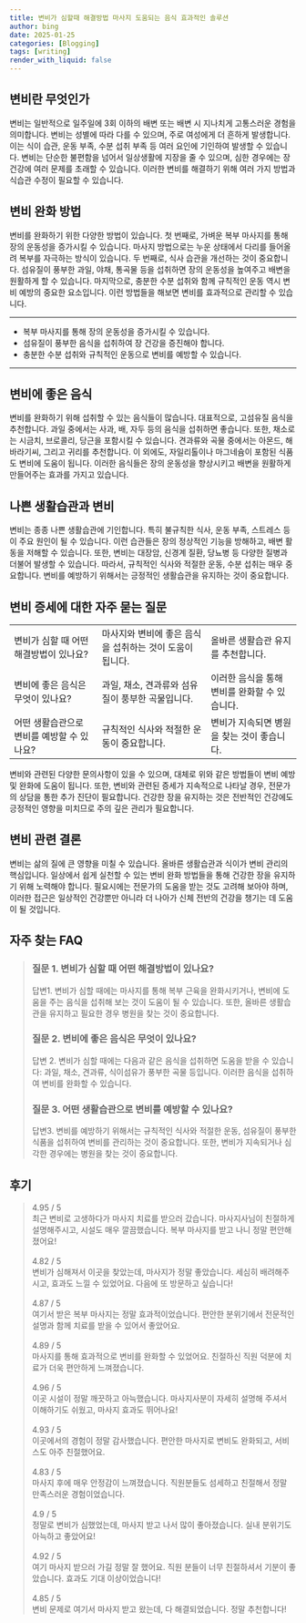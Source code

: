 ```yaml
---
title: 변비가 심할때 해결방법 마사지 도움되는 음식 효과적인 솔루션
author: bing
date: 2025-01-25
categories: [Blogging]
tags: [writing]
render_with_liquid: false
---
```



<h2 id='변비란 무엇인가'>변비란 무엇인가</h2>

<p>변비는 일반적으로 일주일에 3회 이하의 배변 또는 배변 시 지나치게 고통스러운 경험을 의미합니다. 변비는 성별에 따라 다를 수 있으며, 주로 여성에게 더 흔하게 발생합니다. 이는 식이 습관, 운동 부족, 수분 섭취 부족 등 여러 요인에 기인하여 발생할 수 있습니다. 변비는 단순한 불편함을 넘어서 일상생활에 지장을 줄 수 있으며, 심한 경우에는 장 건강에 여러 문제를 초래할 수 있습니다. 이러한 변비를 해결하기 위해 여러 가지 방법과 식습관 수정이 필요할 수 있습니다.</p>

<h2 id='변비 완화 방법'>변비 완화 방법</h2>

<p>변비를 완화하기 위한 다양한 방법이 있습니다. 첫 번째로, 가벼운 복부 마사지를 통해 장의 운동성을 증가시킬 수 있습니다. 마사지 방법으로는 누운 상태에서 다리를 들어올려 복부를 자극하는 방식이 있습니다. 두 번째로, 식사 습관을 개선하는 것이 중요합니다. 섬유질이 풍부한 과일, 야채, 통곡물 등을 섭취하면 장의 운동성을 높여주고 배변을 원활하게 할 수 있습니다. 마지막으로, 충분한 수분 섭취와 함께 규칙적인 운동 역시 변비 예방의 중요한 요소입니다. 이런 방법들을 해보면 변비를 효과적으로 관리할 수 있습니다.</p>

<hr />

<ul>
    <li>복부 마사지를 통해 장의 운동성을 증가시킬 수 있습니다.</li>
    <li>섬유질이 풍부한 음식을 섭취하여 장 건강을 증진해야 합니다.</li>
    <li>충분한 수분 섭취와 규칙적인 운동으로 변비를 예방할 수 있습니다.</li>
</ul>

<hr />

<h2 id='변비에 좋은 음식'>변비에 좋은 음식</h2>

<p>변비를 완화하기 위해 섭취할 수 있는 음식들이 많습니다. 대표적으로, 고섬유질 음식을 추천합니다. 과일 중에서는 사과, 배, 자두 등의 음식을 섭취하면 좋습니다. 또한, 채소로는 시금치, 브로콜리, 당근을 포함시킬 수 있습니다. 견과류와 곡물 중에서는 아몬드, 해바라기씨, 그리고 귀리를 추천합니다. 이 외에도, 자일리톨이나 마그네슘이 포함된 식품도 변비에 도움이 됩니다. 이러한 음식들은 장의 운동성을 향상시키고 배변을 원활하게 만들어주는 효과를 가지고 있습니다.</p>

<h2 id='나쁜 생활습관과 변비'>나쁜 생활습관과 변비</h2>

<p>변비는 종종 나쁜 생활습관에 기인합니다. 특히 불규칙한 식사, 운동 부족, 스트레스 등이 주요 원인이 될 수 있습니다. 이런 습관들은 장의 정상적인 기능을 방해하고, 배변 활동을 저해할 수 있습니다. 또한, 변비는 대장암, 신경계 질환, 당뇨병 등 다양한 질병과 더불어 발생할 수 있습니다. 따라서, 규칙적인 식사와 적절한 운동, 수분 섭취는 매우 중요합니다. 변비를 예방하기 위해서는 긍정적인 생활습관을 유지하는 것이 중요합니다.</p>

<h2 id='변비 증세에 대한 자주 묻는 질문'>변비 증세에 대한 자주 묻는 질문</h2>

<table>
    <tr>
        <td>변비가 심할 때 어떤 해결방법이 있나요?</td>
        <td>마사지와 변비에 좋은 음식을 섭취하는 것이 도움이 됩니다.</td>
        <td>올바른 생활습관 유지를 추천합니다.</td>
    </tr>
    <tr>
        <td>변비에 좋은 음식은 무엇이 있나요?</td>
        <td>과일, 채소, 견과류와 섬유질이 풍부한 곡물입니다.</td>
        <td>이러한 음식을 통해 변비를 완화할 수 있습니다.</td>
    </tr>
    <tr>
        <td>어떤 생활습관으로 변비를 예방할 수 있나요?</td>
        <td>규칙적인 식사와 적절한 운동이 중요합니다.</td>
        <td>변비가 지속되면 병원을 찾는 것이 좋습니다.</td>
    </tr>
</table>

<p>변비와 관련된 다양한 문의사항이 있을 수 있으며, 대체로 위와 같은 방법들이 변비 예방 및 완화에 도움이 됩니다. 또한, 변비와 관련된 증세가 지속적으로 나타날 경우, 전문가의 상담을 통한 추가 진단이 필요합니다. 건강한 장을 유지하는 것은 전반적인 건강에도 긍정적인 영향을 미치므로 주의 깊은 관리가 필요합니다.</p>

<h2 id='변비 관련 결론'>변비 관련 결론</h2>

<p>변비는 삶의 질에 큰 영향을 미칠 수 있습니다. 올바른 생활습관과 식이가 변비 관리의 핵심입니다. 일상에서 쉽게 실천할 수 있는 변비 완화 방법들을 통해 건강한 장을 유지하기 위해 노력해야 합니다. 필요시에는 전문가의 도움을 받는 것도 고려해 보아야 하며, 이러한 접근은 일상적인 건강뿐만 아니라 더 나아가 신체 전반의 건강을 챙기는 데 도움이 될 것입니다.</p>


<h2 id='자주_찾는_FAQ'>자주 찾는 FAQ</h2>
<div itemscope="" itemtype="https://schema.org/FAQPage"> 
<blockquote> 
<div itemscope="" itemprop="mainEntity" itemtype="https://schema.org/Question"> 
<h3 itemprop="name">질문 1. 변비가 심할 때 어떤 해결방법이 있나요?</h3> 
<div itemscope="" itemprop="acceptedAnswer" itemtype="https://schema.org/Answer"> 
<span itemprop="text"> 
<p>답변1. 변비가 심할 때에는 마사지를 통해 복부 근육을 완화시키거나, 변비에 도움을 주는 음식을 섭취해 보는 것이 도움이 될 수 있습니다. 또한, 올바른 생활습관을 유지하고 필요한 경우 병원을 찾는 것이 중요합니다.</p> 
</span> 
</div> 
</div> 
<div itemscope="" itemprop="mainEntity" itemtype="https://schema.org/Question"> 
<h3 itemprop="name">질문 2. 변비에 좋은 음식은 무엇이 있나요?</h3> 
<div itemscope="" itemprop="acceptedAnswer" itemtype="https://schema.org/Answer"> 
<span itemprop="text"> 
<p>답변 2. 변비가 심할 때에는 다음과 같은 음식을 섭취하면 도움을 받을 수 있습니다: 과일, 채소, 견과류, 식이섬유가 풍부한 곡물 등입니다. 이러한 음식을 섭취하여 변비를 완화할 수 있습니다.</p> 
</span> 
</div> 
</div> 
<div itemscope="" itemprop="mainEntity" itemtype="https://schema.org/Question"> 
<h3 itemprop="name">질문 3. 어떤 생활습관으로 변비를 예방할 수 있나요?</h3> 
<div itemscope="" itemprop="acceptedAnswer" itemtype="https://schema.org/Answer"> 
<span itemprop="text"> 
<p>답변3. 변비를 예방하기 위해서는 규칙적인 식사와 적절한 운동, 섬유질이 풍부한 식품을 섭취하여 변비를 관리하는 것이 중요합니다. 또한, 변비가 지속되거나 심각한 경우에는 병원을 찾는 것이 중요합니다.</p> 
</span> 
</div> 
</div> 
</blockquote> 
</div>
<h2 id='후기'>후기</h2>
<div itemscope itemtype="https://schema.org/Product">
  <blockquote>
  <div itemprop="review" itemscope itemtype="https://schema.org/Review">
      <div itemprop="reviewRating" itemscope itemtype="https://schema.org/Rating"> <span itemprop="ratingValue">4.95</span> / <span itemprop="bestRating">5</span> </div>
      <span itemprop="reviewBody">최근 변비로 고생하다가 마사지 치료를 받으러 갔습니다. 마사지사님이 친절하게 설명해주시고, 시설도 매우 깔끔했습니다. 복부 마사지를 받고 나니 정말 편안해졌어요!</span>
  </div>
  <br>
  <div itemprop="review" itemscope itemtype="https://schema.org/Review">
      <div itemprop="reviewRating" itemscope itemtype="https://schema.org/Rating"> <span itemprop="ratingValue">4.82</span> / <span itemprop="bestRating">5</span> </div>
      <span itemprop="reviewBody">변비가 심해져서 이곳을 찾았는데, 마사지가 정말 좋았습니다. 세심히 배려해주시고, 효과도 느낄 수 있었어요. 다음에 또 방문하고 싶습니다!</span>
  </div>
  <br>
  <div itemprop="review" itemscope itemtype="https://schema.org/Review">
      <div itemprop="reviewRating" itemscope itemtype="https://schema.org/Rating"> <span itemprop="ratingValue">4.87</span> / <span itemprop="bestRating">5</span> </div>
      <span itemprop="reviewBody">여기서 받은 복부 마사지는 정말 효과적이었습니다. 편안한 분위기에서 전문적인 설명과 함께 치료를 받을 수 있어서 좋았어요.</span>
  </div>
  <br>
  <div itemprop="review" itemscope itemtype="https://schema.org/Review">
      <div itemprop="reviewRating" itemscope itemtype="https://schema.org/Rating"> <span itemprop="ratingValue">4.89</span> / <span itemprop="bestRating">5</span> </div>
      <span itemprop="reviewBody">마사지를 통해 효과적으로 변비를 완화할 수 있었어요. 친절하신 직원 덕분에 치료가 더욱 편안하게 느껴졌습니다.</span>
  </div>
  <br>
  <div itemprop="review" itemscope itemtype="https://schema.org/Review">
      <div itemprop="reviewRating" itemscope itemtype="https://schema.org/Rating"> <span itemprop="ratingValue">4.96</span> / <span itemprop="bestRating">5</span> </div>
      <span itemprop="reviewBody">이곳 시설이 정말 깨끗하고 아늑했습니다. 마사지사분이 자세히 설명해 주셔서 이해하기도 쉬웠고, 마사지 효과도 뛰어나요!</span>
  </div>
  <br>
  <div itemprop="review" itemscope itemtype="https://schema.org/Review">
      <div itemprop="reviewRating" itemscope itemtype="https://schema.org/Rating"> <span itemprop="ratingValue">4.93</span> / <span itemprop="bestRating">5</span> </div>
      <span itemprop="reviewBody">이곳에서의 경험이 정말 감사했습니다. 편안한 마사지로 변비도 완화되고, 서비스도 아주 친절했어요.</span>
  </div>
  <br>
  <div itemprop="review" itemscope itemtype="https://schema.org/Review">
      <div itemprop="reviewRating" itemscope itemtype="https://schema.org/Rating"> <span itemprop="ratingValue">4.83</span> / <span itemprop="bestRating">5</span> </div>
      <span itemprop="reviewBody">마사지 후에 매우 안정감이 느껴졌습니다. 직원분들도 섬세하고 친절해서 정말 만족스러운 경험이었습니다.</span>
  </div>
  <br>
  <div itemprop="review" itemscope itemtype="https://schema.org/Review">
      <div itemprop="reviewRating" itemscope itemtype="https://schema.org/Rating"> <span itemprop="ratingValue">4.9</span> / <span itemprop="bestRating">5</span> </div>
      <span itemprop="reviewBody">정말로 변비가 심했었는데, 마사지 받고 나서 많이 좋아졌습니다. 실내 분위기도 아늑하고 좋았어요!</span>
  </div>
  <br>
  <div itemprop="review" itemscope itemtype="https://schema.org/Review">
      <div itemprop="reviewRating" itemscope itemtype="https://schema.org/Rating"> <span itemprop="ratingValue">4.92</span> / <span itemprop="bestRating">5</span> </div>
      <span itemprop="reviewBody">여기 마사지 받으러 가길 정말 잘 했어요. 직원 분들이 너무 친절하셔서 기분이 좋았습니다. 효과도 기대 이상이었습니다!</span>
  </div>
  <br>
  <div itemprop="review" itemscope itemtype="https://schema.org/Review">
      <div itemprop="reviewRating" itemscope itemtype="https://schema.org/Rating"> <span itemprop="ratingValue">4.85</span> / <span itemprop="bestRating">5</span> </div>
      <span itemprop="reviewBody">변비 문제로 여기서 마사지 받고 왔는데, 다 해결되었습니다. 정말 추천합니다!</span>
  </div>
  </blockquote>
</div>
